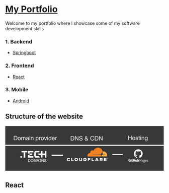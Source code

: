 # [My Portfolio][portfolio-domain]

[portfolio-domain]: https://angelzhang.tech

Welcome to my portfolio where I showcase some of my software development skills

### 1. Backend
* [Springboot](https://github.com/AngelZhang159/armonia-skills-backend)
### 2. Frontend
* [React](#react)
### 3. Mobile
* [Android](https://github.com/AngelZhang159/armonia-skills)

## Structure of the website

![portfolio-route](src/images/portfolio-route.png)

## React
